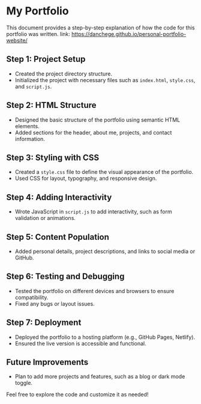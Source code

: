 # My Portfolio

This document provides a step-by-step explanation of how the code for this portfolio was written.
link: https://danchege.github.io/personal-portfolio-website/

## Step 1: Project Setup
- Created the project directory structure.
- Initialized the project with necessary files such as `index.html`, `style.css`, and `script.js`.

## Step 2: HTML Structure
- Designed the basic structure of the portfolio using semantic HTML elements.
- Added sections for the header, about me, projects, and contact information.

## Step 3: Styling with CSS
- Created a `style.css` file to define the visual appearance of the portfolio.
- Used CSS for layout, typography, and responsive design.

## Step 4: Adding Interactivity
- Wrote JavaScript in `script.js` to add interactivity, such as form validation or animations.

## Step 5: Content Population
- Added personal details, project descriptions, and links to social media or GitHub.

## Step 6: Testing and Debugging
- Tested the portfolio on different devices and browsers to ensure compatibility.
- Fixed any bugs or layout issues.

## Step 7: Deployment
- Deployed the portfolio to a hosting platform (e.g., GitHub Pages, Netlify).
- Ensured the live version is accessible and functional.

## Future Improvements
- Plan to add more projects and features, such as a blog or dark mode toggle.

Feel free to explore the code and customize it as needed!
